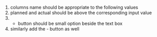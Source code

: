 
1. columns name should be appropriate to the following values
2. planned and actual should be above the corresponding input value
3. + button should be small option beside the text box
4. similarly add the - button as well
